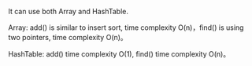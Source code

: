 It can use both Array and HashTable.
 
Array: add() is similar to insert sort, time complexity O(n)，find() is using two pointers, time complexity O(n)。 

HashTable: add() time complexity O(1), find() time complexity O(n)。
